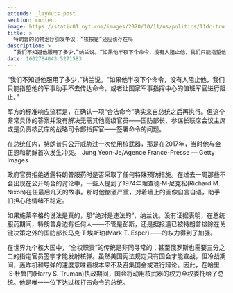 ```yaml
--- 
extends: _layouts.post 
section: content 
image: https://static01.nyt.com/images/2020/10/11/us/politics/11dc-trump-power-1/11dc-trump-power-1-articleLarge.jpg 
title: > 
  特朗普的药物治疗引发争议：“核按钮”还应该存在吗 
description: > 
  “我们不知道他服用了多少，”纳兰说。“如果他半夜下个命令，没有人阻止他，我们只能指望他的军事助手不去传达命令，或者让国家军事指挥中心的值班军官进行阻止。”军方的标准响应流程是，在确认一项“合法命令”确实来自总统之后再执行。但这个非常具体的答案并没有解决无需其他高级官员——国防部长、参谋长联席会议主席或是负责核武库的战略司令部指挥官——签署命令的问题。在总统任内，特朗普只公开威胁过一次使用核武器，那是在2017年，当时他与金正恩和朝鲜首次发生冲突。 Jung Yeon-Je/Agence France-Presse — Getty Images政府官员拒绝透露特朗普服药时是否采取了任何特殊预防措施。在过去一周那些不会出现在公开场合的讨论中，一些人提到了1974年理查德·M·尼克松(Richard M. Nixon)在任最后几天的故事。那时他酗酒严重，对着墙上的画像自言自语，助手们担心他情绪不稳定。如果施莱辛格的说法是真的，那“绝对是违法的”，纳兰说。没有证据表明，在总统服药期间，特朗普身边有任何人——不管是彭斯，还是据报道已被特朗普排除在关键决策之外的国防部长马克·T·埃斯珀(Mark T. Esper)——的权力得到了加强。在世界九个核大国中，“全权职责”的传统是非同寻常的；甚至俄罗斯也需要三分之二的指定官员签字才能发射核弹。虽然美国宪法规定只有国会才能宣战，但冷战期间，轰炸机和导弹的速度意味着根本来不及召集国会或进行辩论。因此，在哈里·S·杜鲁门(Harry S. Truman)执政期间，国会将动用核武器的权力全权委托给了总统。他是唯一一位下达过核打击命令的总统。 
date: 1602784043.5271583 
--- 
```

“我们不知道他服用了多少，”纳兰说。“如果他半夜下个命令，没有人阻止他，我们只能指望他的军事助手不去传达命令，或者让国家军事指挥中心的值班军官进行阻止。”

军方的标准响应流程是，在确认一项“合法命令”确实来自总统之后再执行。但这个非常具体的答案并没有解决无需其他高级官员——国防部长、参谋长联席会议主席或是负责核武库的战略司令部指挥官——签署命令的问题。

在总统任内，特朗普只公开威胁过一次使用核武器，那是在2017年，当时他与金正恩和朝鲜首次发生冲突。 Jung Yeon-Je/Agence France-Presse — Getty Images

政府官员拒绝透露特朗普服药时是否采取了任何特殊预防措施。在过去一周那些不会出现在公开场合的讨论中，一些人提到了1974年理查德·M·尼克松(Richard M. Nixon)在任最后几天的故事。那时他酗酒严重，对着墙上的画像自言自语，助手们担心他情绪不稳定。

如果施莱辛格的说法是真的，那“绝对是违法的”，纳兰说。没有证据表明，在总统服药期间，特朗普身边有任何人——不管是彭斯，还是据报道已被特朗普排除在关键决策之外的国防部长马克·T·埃斯珀(Mark T. Esper)——的权力得到了加强。

在世界九个核大国中，“全权职责”的传统是非同寻常的；甚至俄罗斯也需要三分之二的指定官员签字才能发射核弹。虽然美国宪法规定只有国会才能宣战，但冷战期间，轰炸机和导弹的速度意味着根本来不及召集国会或进行辩论。因此，在哈里·S·杜鲁门(Harry S. Truman)执政期间，国会将动用核武器的权力全权委托给了总统。他是唯一一位下达过核打击命令的总统。